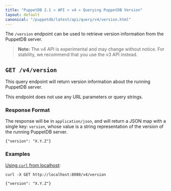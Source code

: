 ```yaml
---
title: "PuppetDB 2.1 » API » v4 » Querying PuppetDB Version"
layout: default
canonical: "/puppetdb/latest/api/query/v4/version.html"
---
```


[curl]: ../curl.html#using-curl-from-localhost-non-sslhttp
[query]: ./query.html

The `/version` endpoint can be used to retrieve version information from the PuppetDB server.

> **Note:** The v4 API is experimental and may change without notice. For stability, we recommend that you use the v3 API instead.


## `GET /v4/version`

This query endpoint will return version information about the running PuppetDB
server.

This endpoint does not use any URL parameters or query strings.

### Response Format

The response will be in `application/json`, and will return a JSON map with a
single key: `version`, whose value is a string representation of the version
of the running PuppetDB server.

    {"version": "X.Y.Z"}

### Examples

[Using `curl` from localhost][curl]:

    curl -X GET http://localhost:8080/v4/version

    {"version": "X.Y.Z"}

